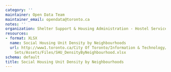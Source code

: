 ```yaml
---
category: ''
maintainer: Open Data Team
maintainer_email: opendata@toronto.ca
notes: ''
organization: Shelter Support & Housing Administration - Hostel Services
resources:
- format: XLSX
  name: Social Housing Unit Density by Neighbourhoods
  url: http://www1.toronto.ca/City Of Toronto/Information & Technology/Open Data/Data
    Sets/Assets/Files/SHU_DensityByNeighbourhood.xlsx
schema: default
title: Social Housing Unit Density by Neighbourhoods
---
```

